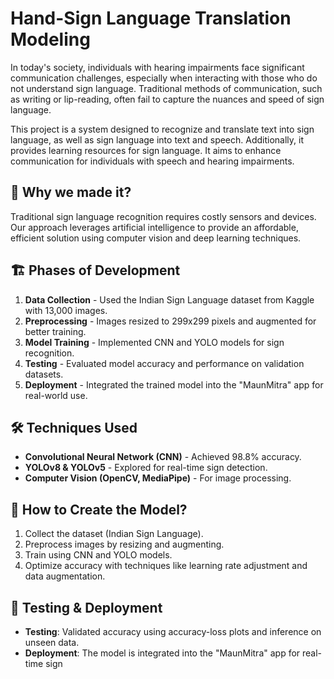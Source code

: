 # Hand-Sign Language Translation Modeling

In today's society, individuals with hearing impairments face significant communication challenges, especially when interacting with those who do not understand sign language. Traditional methods of communication, such as writing or lip-reading, often fail to capture the nuances and speed of sign language. 

This project is a system designed to recognize and translate text into sign language, as well as sign language into text and speech. Additionally, it provides learning resources for sign language. It aims to enhance communication for individuals with speech and hearing impairments.

## 🎯 Why we made it?
Traditional sign language recognition requires costly sensors and devices. Our approach leverages artificial intelligence to provide an affordable, efficient solution using computer vision and deep learning techniques.

## 🏗️ Phases of Development
1. **Data Collection** - Used the Indian Sign Language dataset from Kaggle with 13,000 images.
2. **Preprocessing** - Images resized to 299x299 pixels and augmented for better training.
3. **Model Training** - Implemented CNN and YOLO models for sign recognition.
4. **Testing** - Evaluated model accuracy and performance on validation datasets.
5. **Deployment** - Integrated the trained model into the "MaunMitra" app for real-world use.

## 🛠️ Techniques Used
- **Convolutional Neural Network (CNN)** - Achieved 98.8% accuracy.
- **YOLOv8 & YOLOv5** - Explored for real-time sign detection.
- **Computer Vision (OpenCV, MediaPipe)** - For image processing.

## 🚀 How to Create the Model?
1. Collect the dataset (Indian Sign Language).
2. Preprocess images by resizing and augmenting.
3. Train using CNN and YOLO models.
4. Optimize accuracy with techniques like learning rate adjustment and data augmentation.

## 🧪 Testing & Deployment
- **Testing**: Validated accuracy using accuracy-loss plots and inference on unseen data.
- **Deployment**: The model is integrated into the "MaunMitra" app for real-time sign
